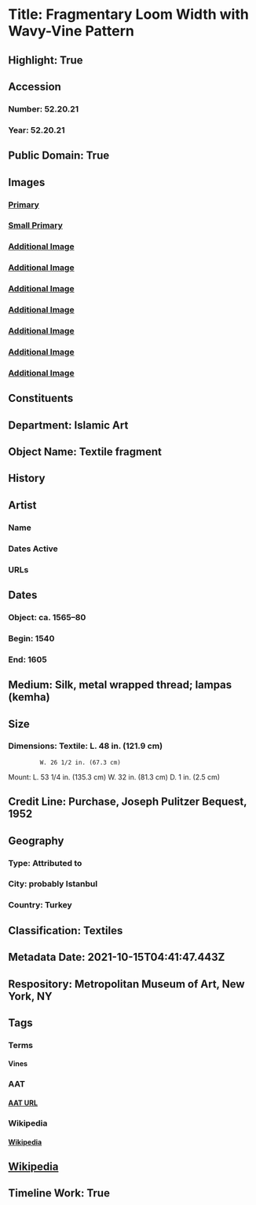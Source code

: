 # Title: Fragmentary Loom Width with Wavy-Vine Pattern
## Highlight: True
## Accession
### Number: 52.20.21
### Year: 52.20.21
## Public Domain: True
## Images
### [Primary](https://images.metmuseum.org/CRDImages/is/original/DP230057.jpg)
### [Small Primary](https://images.metmuseum.org/CRDImages/is/web-large/DP230057.jpg)
### [Additional Image](https://images.metmuseum.org/CRDImages/is/original/267105.jpg)
### [Additional Image](https://images.metmuseum.org/CRDImages/is/original/RT167.jpg)
### [Additional Image](https://images.metmuseum.org/CRDImages/is/original/152054.jpg)
### [Additional Image](https://images.metmuseum.org/CRDImages/is/original/TP325.jpg)
### [Additional Image](https://images.metmuseum.org/CRDImages/is/original/is52.20.21.R.jpg)
### [Additional Image](https://images.metmuseum.org/CRDImages/is/original/DT497.jpg)
### [Additional Image](https://images.metmuseum.org/CRDImages/is/original/52.20.21.jpg)
## Constituents
## Department: Islamic Art
## Object Name: Textile fragment
## History
## Artist
### Name
### Dates Active
### URLs
## Dates
### Object: ca. 1565–80
### Begin: 1540
### End: 1605
## Medium: Silk, metal wrapped thread; lampas (kemha)
## Size
### Dimensions: Textile: L. 48 in. (121.9 cm)
             W. 26 1/2 in. (67.3 cm)
Mount: L. 53 1/4 in. (135.3 cm)
            W.  32 in. (81.3 cm)
             D. 1 in. (2.5 cm)
## Credit Line: Purchase, Joseph Pulitzer Bequest, 1952
## Geography
### Type: Attributed to
### City: probably Istanbul
### Country: Turkey
## Classification: Textiles
## Metadata Date: 2021-10-15T04:41:47.443Z
## Respository: Metropolitan Museum of Art, New York, NY
## Tags
### Terms
#### Vines
### AAT
#### [AAT URL](http://vocab.getty.edu/page/aat/300132406)
### Wikipedia
#### [Wikipedia]()
## [Wikipedia](https://www.wikidata.org/wiki/Q29385132)
## Timeline Work: True